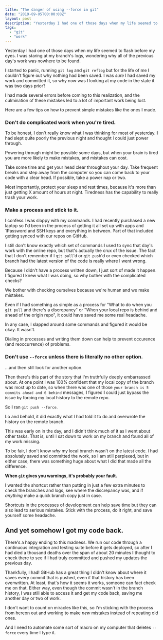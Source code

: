 ```yaml
---
title: "The danger of using --force in git"
date: "2019-09-05T00:00:00Z"
layout: post
description: "Yesterday I had one of those days when my life seemed to flash before my eyes. I was staring at my branch's logs, wondering why all of the previous day's work was nowhere to be found."
tags:
  - "git"
  - "work"
---
```



Yesterday I had one of those days when my life seemed to flash before my eyes. I was staring at my branch's logs, wondering why all of the previous day's work was nowhere to be found.

I started to panic, running `git log` and `git reflog` but for the life of me I couldn't figure out why nothing had been saved. I was *sure* I had saved my work and committed it, so why now was I looking at my code in the state it was two days prior?

I had made several errors before coming to this realization, and the culmination of these mistakes led to a lot of important work being lost.

Here are a few tips on how to prevent simple mistakes like the ones I made.

### Don't do complicated work when you're tired.

To be honest, I don't really know what I was thinking for most of yesterday. I had slept quite poorly the previous night and thought I could just power through. 

Powering through might be possible some days, but when your brain is tired you are more likely to make mistakes, and mistakes can cost.

Take some time and get your head clear throughout your day. Take frequent breaks and step away from the computer so you can come back to your code with a clear head. If possible, take a power nap or two.

Most importantly, protect your sleep and rest times, because it's more than just getting X amount of hours at night. Tiredness has the capability to really trash your work.

### Make a process and stick to it.

I confess I was sloppy with my commands. I had recently purchased a new laptop so I'd been in the process of getting it all set up with apps and 1Password and SSH keys and everything in between. Part of that included getting synced with our repos on GitHub.

I still don't know exactly which set of commands I used to sync that day's work with the online repo, but that's actually the crux of the issue. The fact that I don't remember if I `git pull`'d or `git push`'d or even checked which branch had the latest version of the code is really where I went wrong.

Because I didn't have a process written down, I just sort of made it happen. I figured I knew what I was doing, so why bother with the complicated checks?

We bother with checking ourselves because we're human and we make mistakes.

Even if I had something as simple as a process for "What to do when you `git pull` and there's a discrepancy" or "When your local repo is behind and ahead of the origin repo", it could have saved me some real headache.

In any case, I slapped around some commands and figured it would be okay. It wasn't.

Dialing in processes and writing them down can help to prevent occurence (and reoccurrence) of problems.

### Don't use `--force` unless there is literally no other option.

...and then still look for another option.

Then there's this part of the story that I'm truthfully deeply embarrassed about. At one point I was 100% confident that my local copy of the branch was most up to date, so when there was one of those `your branch is 5 commits ahead and 6 behind` messages, I figured I could just bypass the issue by forcing my local history to the remote repo.

So I ran `git push --force`.

Lo and behold, it did exactly what I had told it to do and overwrote the history on the remote branch.

This was early on in the day, and I didn't think much of it as I went about other tasks. That is, until I sat down to work on my branch and found all of my work missing.

To be fair, I don't know *why* my local branch wasn't on the latest code. I had absolutely saved and committed the work, so I am still perplexed, but in either case, there was something huge about what I did that made all the difference.

**When `git` gives you warnings, it's probably your fault.**

I wanted the shortcut rather than putting in just a few extra minutes to check the branches and logs, see where the discrepancy was, and if *anything* make a quick branch copy just in case.

Shortcuts in the processes of development can help save time but they can also lead to serious mistakes. Stick with the process, do it right, and save yourself some headache.

## And yet somehow I got my code back.

There's a happy ending to this madness. We run our code through a continuous integration and testing suite before it gets deployed, so after I had died a thousand deaths over the span of about 20 minutes I thought to check there to see if I had truly committed and pushed my updates the previous day.

Thankfully, I had! GitHub has a great thing I didn't know about where it saves every commit that is pushed, even if that history has been overwritten. At least, that's how it seems it works, someone can fact check me on that. Either way, even though the commit wasn't in the branch history, I was still able to access it and get my code back, saving me another day or two of work.

I don't want to count on miracles like this, so I'm sticking with the process from hereon out and working to make *new* mistakes instead of repeating old ones.

And I need to automate some sort of macro on my computer that deletes `--force` every time I type it.